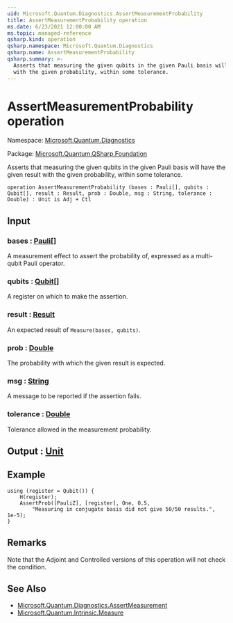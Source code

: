 ```yaml
---
uid: Microsoft.Quantum.Diagnostics.AssertMeasurementProbability
title: AssertMeasurementProbability operation
ms.date: 6/23/2021 12:00:00 AM
ms.topic: managed-reference
qsharp.kind: operation
qsharp.namespace: Microsoft.Quantum.Diagnostics
qsharp.name: AssertMeasurementProbability
qsharp.summary: >-
  Asserts that measuring the given qubits in the given Pauli basis will have the given result
  with the given probability, within some tolerance.
---
```


# AssertMeasurementProbability operation

Namespace: [Microsoft.Quantum.Diagnostics](xref:Microsoft.Quantum.Diagnostics)

Package: [Microsoft.Quantum.QSharp.Foundation](https://nuget.org/packages/Microsoft.Quantum.QSharp.Foundation)


Asserts that measuring the given qubits in the given Pauli basis will have the given resultwith the given probability, within some tolerance.

```qsharp
operation AssertMeasurementProbability (bases : Pauli[], qubits : Qubit[], result : Result, prob : Double, msg : String, tolerance : Double) : Unit is Adj + Ctl
```


## Input

### bases : [Pauli](xref:microsoft.quantum.qsharp.valueliterals#pauli-literals)[]

A measurement effect to assert the probability of, expressed as amulti-qubit Pauli operator.


### qubits : [Qubit](xref:microsoft.quantum.qsharp.valueliterals#qubit-literals)[]

A register on which to make the assertion.


### result : [Result](xref:microsoft.quantum.qsharp.valueliterals#result-literal)

An expected result of `Measure(bases, qubits)`.


### prob : [Double](xref:microsoft.quantum.qsharp.valueliterals#double-literals)

The probability with which the given result is expected.


### msg : [String](xref:microsoft.quantum.qsharp.valueliterals#string-literals)

A message to be reported if the assertion fails.


### tolerance : [Double](xref:microsoft.quantum.qsharp.valueliterals#double-literals)

Tolerance allowed in the measurement probability.



## Output : [Unit](xref:microsoft.quantum.qsharp.valueliterals#unit-literal)



## Example

```qsharpusing (register = Qubit()) {    H(register);    AssertProb([PauliZ], [register], One, 0.5,        "Measuring in conjugate basis did not give 50/50 results.", 1e-5);}```

## Remarks

Note that the Adjoint and Controlled versions of this operation will notcheck the condition.

## See Also

- [Microsoft.Quantum.Diagnostics.AssertMeasurement](xref:Microsoft.Quantum.Diagnostics.AssertMeasurement)
- [Microsoft.Quantum.Intrinsic.Measure](xref:Microsoft.Quantum.Intrinsic.Measure)